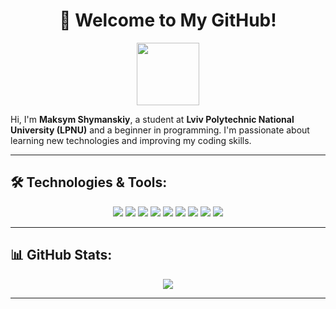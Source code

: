 
<h1 align="center">🚀 Welcome to My GitHub!</h1>

<div align="center"> <img src="https://user-images.githubusercontent.com/5713670/87202985-820dcb80-c2b6-11ea-9f56-7ec461c497c3.gif" width="100"/> </div>
<div align="left">
  <p>
   Hi, I'm <strong>Maksym Shymanskiy</strong>, a student at <strong>Lviv Polytechnic National University (LPNU)</strong> and a beginner in programming. I'm passionate about learning new technologies and improving my coding skills.
  </p>

 
</div>

---

## 🛠️ Technologies & Tools:
<p align="center">
  <img src="https://img.shields.io/badge/C%2B%2B-00599C?style=for-the-badge&logo=c%2B%2B&logoColor=white"/>
  <img src="https://img.shields.io/badge/Java-ED8B00?style=for-the-badge&logo=java&logoColor=white"/>
  <img src="https://img.shields.io/badge/Python-3776AB?style=for-the-badge&logo=python&logoColor=white"/>
  <img src="https://img.shields.io/badge/SQL-4479A1?style=for-the-badge&logo=postgresql&logoColor=white"/>
  <img src="https://img.shields.io/badge/HTML5-E34F26?style=for-the-badge&logo=html5&logoColor=white"/>
  <img src="https://img.shields.io/badge/CSS3-1572B6?style=for-the-badge&logo=css3&logoColor=white"/>
  <img src="https://img.shields.io/badge/Git-F05032?style=for-the-badge&logo=git&logoColor=white"/>
  <img src="https://img.shields.io/badge/GitHub-181717?style=for-the-badge&logo=github&logoColor=white"/>
  <img src="https://img.shields.io/badge/Visual%20Studio%20Code-007ACC?style=for-the-badge&logo=visualstudiocode&logoColor=white"/>
  

</p>

---

## 📊 GitHub Stats:
<p align="center">
  <img src="https://github-readme-stats.vercel.app/api/top-langs/?username=maxshymanskiy&layout=compact&theme=tokyonight"/>
</p>

  ---
